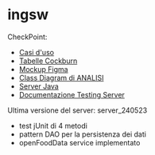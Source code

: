# ingsw
CheckPoint:
  -  [Casi d'uso](https://github.com/speacock17/ingsw/blob/main/Use%20Case%20Diagram.zip)
  -  [Tabelle Cockburn](https://github.com/speacock17/ingsw/blob/main/CockBurn.zip)
  -  [Mockup Figma](https://github.com/speacock17/ingsw/blob/main/Figma%20Progetto.zip)
  -  [Class Diagram di ANALISI](https://github.com/speacock17/ingsw/tree/main/CLASS_DIAGRAM)
  -  [Server Java](https://github.com/speacock17/ingsw/blob/main/server_240523.zip)
  -  [Documentazione Testing Server](https://github.com/speacock17/ingsw/blob/main/Documentazione_strategie_test.txt)

Ultima versione del server:   server_240523
  - test jUnit di 4 metodi
  - pattern DAO per la persistenza dei dati
  - openFoodData service implementato


